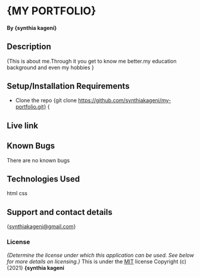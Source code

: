 
# {MY PORTFOLIO}
#### By **{synthia kageni}**
## Description
{This is about me.Through it you get to know me better.my education background and even my hobbies }
## Setup/Installation Requirements
* Clone the repo {git clone https://github.com/synthiakageni/my-portfolio.git}
{
## Live link
## Known Bugs
There are no known bugs
## Technologies Used
html
css
## Support and contact details
{synthiakageni@gmail.com}
### License
*{Determine the license under which this application can be used.  See below for more details on licensing.}*
This is under the [MIT](LICENSE) license
Copyright (c) {2021} **{synthia kageni**